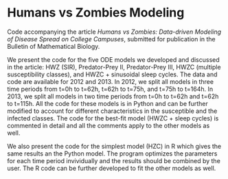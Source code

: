 # Humans vs Zombies Modeling
Code accompanying the article *Humans vs Zombies: Data-driven Modeling of Disease Spread on College Campuses*, submitted for publication in the Bulletin of Mathematical Biology.

We present the code for the five ODE models we developed and discussed in the article: HWZ (SIR), Predator-Prey II, Predator-Prey III, HWZC (multiple susceptibility classes), and HWZC + sinusoidal sleep cycles. The data and code are available for 2012 and 2013. In 2012, we split all models in three time periods from t=0h to t=62h, t=62h to t=75h, and t=75h to t=164h. In 2013, we split all models in two time periods from t=0h to t=62h and t=62h to t=115h. All the code for these models is in Python and can be further modified to account for different characteristics in the susceptible and the infected classes. The code for the best-fit model (HWZC + sleep cycles) is commented in detail and all the comments apply to the other models as well.

We also present the code for the simplest model (HZC) in R which gives the same results an the Python model. The program optimizes the parameters for each time period invividually and the results should be combined by the user. The R code can be further developed to fit the other models as well.
